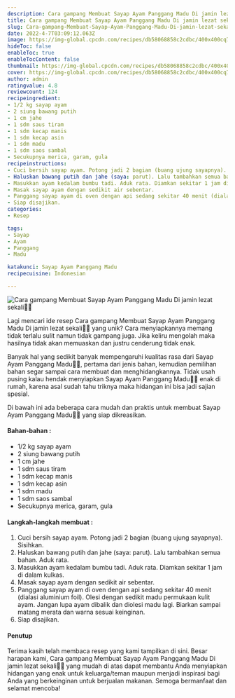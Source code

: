 ```yaml
---
description: Cara gampang Membuat Sayap Ayam Panggang Madu Di jamin lezat sekali"
title: Cara gampang Membuat Sayap Ayam Panggang Madu Di jamin lezat sekali
slug: Cara-gampang-Membuat-Sayap-Ayam-Panggang-Madu-Di-jamin-lezat-sekali
date: 2022-4-7T03:09:12.063Z
image: https://img-global.cpcdn.com/recipes/db58068858c2cdbc/400x400cq70/photo.jpg
hideToc: false
enableToc: true
enableTocContent: false
thumbnail: https://img-global.cpcdn.com/recipes/db58068858c2cdbc/400x400cq70/photo.jpg
cover: https://img-global.cpcdn.com/recipes/db58068858c2cdbc/400x400cq70/photo.jpg
author: admin
ratingvalue: 4.8
reviewcount: 124
recipeingredient:
- 1/2 kg sayap ayam
- 2 siung bawang putih
- 1 cm jahe
- 1 sdm saus tiram
- 1 sdm kecap manis
- 1 sdm kecap asin
- 1 sdm madu
- 1 sdm saos sambal
- Secukupnya merica, garam, gula
recipeinstructions:
- Cuci bersih sayap ayam. Potong jadi 2 bagian (buang ujung sayapnya). Sisihkan.
- Haluskan bawang putih dan jahe (saya: parut). Lalu tambahkan semua bahan. Aduk rata.
- Masukkan ayam kedalam bumbu tadi. Aduk rata. Diamkan sekitar 1 jam di dalam kulkas.
- Masak sayap ayam dengan sedikit air sebentar.
- Panggang sayap ayam di oven dengan api sedang sekitar 40 menit (dialasi aluminium foil). Olesi dengan sedikit madu permukaan kulit ayam. Jangan lupa ayam dibalik dan diolesi madu lagi. Biarkan sampai matang merata dan warna sesuai keinginan.
- Siap disajikan.
categories:
- Resep

tags:
- Sayap
- Ayam
- Panggang
- Madu

katakunci: Sayap Ayam Panggang Madu
recipecuisine: Indonesian

---
```


![Cara gampang Membuat Sayap Ayam Panggang Madu Di jamin lezat sekali👩‍🍳](https://img-global.cpcdn.com/recipes/db58068858c2cdbc/400x400cq70/photo.jpg)

Lagi mencari ide resep Cara gampang Membuat Sayap Ayam Panggang Madu Di jamin lezat sekali👩‍🍳 yang unik? Cara menyiapkannya memang tidak terlalu sulit namun tidak gampang juga. Jika keliru mengolah maka hasilnya tidak akan memuaskan dan justru cenderung tidak enak.

Banyak hal yang sedikit banyak mempengaruhi kualitas rasa dari Sayap Ayam Panggang Madu👩‍🍳, pertama dari jenis bahan, kemudian pemilihan bahan segar sampai cara membuat dan menghidangkannya. Tidak usah pusing kalau hendak menyiapkan Sayap Ayam Panggang Madu👩‍🍳 enak di rumah, karena asal sudah tahu triknya maka hidangan ini bisa jadi sajian spesial.

Di bawah ini ada beberapa cara mudah dan praktis untuk membuat Sayap Ayam Panggang Madu👩‍🍳 yang siap dikreasikan.

<!--inarticleads1-->

#### Bahan-bahan :

- 1/2 kg sayap ayam
- 2 siung bawang putih
- 1 cm jahe
- 1 sdm saus tiram
- 1 sdm kecap manis
- 1 sdm kecap asin
- 1 sdm madu
- 1 sdm saos sambal
- Secukupnya merica, garam, gula

<!--inarticleads2-->

#### Langkah-langkah membuat :

1. Cuci bersih sayap ayam. Potong jadi 2 bagian (buang ujung sayapnya). Sisihkan.
1. Haluskan bawang putih dan jahe (saya: parut). Lalu tambahkan semua bahan. Aduk rata.
1. Masukkan ayam kedalam bumbu tadi. Aduk rata. Diamkan sekitar 1 jam di dalam kulkas.
1. Masak sayap ayam dengan sedikit air sebentar.
1. Panggang sayap ayam di oven dengan api sedang sekitar 40 menit (dialasi aluminium foil). Olesi dengan sedikit madu permukaan kulit ayam. Jangan lupa ayam dibalik dan diolesi madu lagi. Biarkan sampai matang merata dan warna sesuai keinginan.
1. Siap disajikan.

#### Penutup

Terima kasih telah membaca resep yang kami tampilkan di sini. Besar harapan kami, Cara gampang Membuat Sayap Ayam Panggang Madu Di jamin lezat sekali👩‍🍳 yang mudah di atas dapat membantu Anda menyiapkan hidangan yang enak untuk keluarga/teman maupun menjadi inspirasi bagi Anda yang berkeinginan untuk berjualan makanan. Semoga bermanfaat dan selamat mencoba!